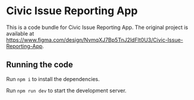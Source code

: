 
  # Civic Issue Reporting App

  This is a code bundle for Civic Issue Reporting App. The original project is available at https://www.figma.com/design/NvmqXJ7Bp5TnJ2ldFlt0U3/Civic-Issue-Reporting-App.

  ## Running the code

  Run `npm i` to install the dependencies.

  Run `npm run dev` to start the development server.
  
